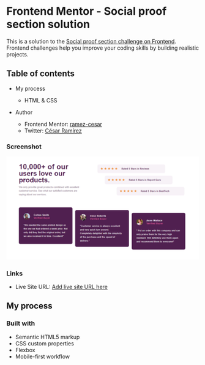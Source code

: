 # Frontend Mentor - Social proof section solution

This is a solution to the [Social proof section challenge on Frontend](https://www.frontendmentor.io/challenges/social-proof-section-6e0qTv_bA). Frontend challenges help you improve your coding skills by building realistic projects. 

## Table of contents

- My process

  - HTML & CSS

- Author
  - Frontend Mentor: [ramez-cesar](https://www.frontendmentor.io/profile/ramez-cesar)
  - Twitter: [César Ramírez](https://twitter.com/ramez_cesar)

### Screenshot

![](./images/Captura.PNG)

### Links

- Live Site URL: [Add live site URL here](https://ramez-cesar.github.io/Seccion-de-prueba-social/)

## My process
### Built with

- Semantic HTML5 markup
- CSS custom properties
- Flexbox
- Mobile-first workflow